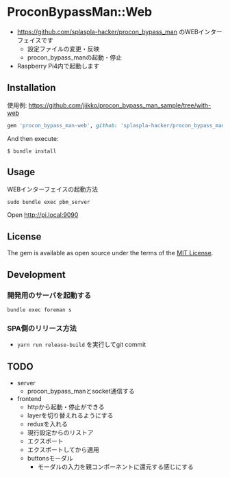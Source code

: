 # ProconBypassMan::Web
*  https://github.com/splaspla-hacker/procon_bypass_man のWEBインターフェイスです
    * 設定ファイルの変更・反映
    * procon_bypass_manの起動・停止
* Raspberry Pi4内で起動します

## Installation
使用例: https://github.com/jiikko/procon_bypass_man_sample/tree/with-web 

```ruby
gem 'procon_bypass_man-web', github: 'splaspla-hacker/procon_bypass_man-web'
```

And then execute:

    $ bundle install

## Usage
WEBインターフェイスの起動方法

```shell
sudo bundle exec pbm_server
```

Open http://pi.local:9090

## License

The gem is available as open source under the terms of the [MIT License](https://opensource.org/licenses/MIT).

## Development
### 開発用のサーバを起動する
`bundle exec foreman s`

### SPA側のリリース方法
* `yarn run release-build` を実行してgit commit

## TODO
* server
    * procon_bypass_manとsocket通信する
* frontend
    * httpから起動・停止ができる
    * layerを切り替えれるようにする
    * reduxを入れる
    * 現行設定からのリストア
    * エクスポート
    * エクスポートしてから適用
    * buttonsモーダル
        * モーダルの入力を親コンポーネントに還元する感じにする
